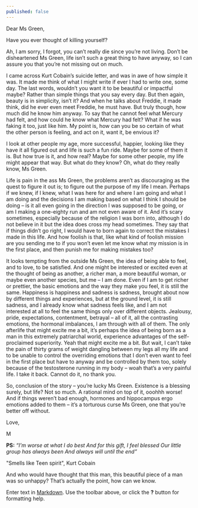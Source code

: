 ```yaml
---
published: false
---
```

Dear Ms Green,

Have you ever thought of killing yourself? 

Ah, I am sorry, I forgot, you can’t really die since you’re not living. Don’t be disheartened Ms Green, life isn’t such a great thing to have anyway, so I can assure you that you’re not missing out on much.

I came across Kurt Cobain’s suicide letter, and was in awe of how simple it was. It made me think of what I might write if ever I had to write one, some day. The last words, wouldn’t you want it to be beautiful or impactful maybe? Rather than simple things that you say every day. But then again, beauty is in simplicity, isn’t it? And when he talks about Freddie, it made think, did he ever even meet Freddie, he must have. But truly though, how much did he know him anyway. To say that he cannot feel what Mercury had felt, and how could he know what Mercury had felt? What if he was faking it too, just like him. My point is, how can you be so certain of what the other person is feeling, and act on it, want it, be envious it?

I look at other people my age, more successful, happier, looking like they have it all figured out and life is such a fun ride. Maybe for some of them it is. But how true is it, and how real? Maybe for some other people, my life might appear that way. But what do they know? Oh, what do they really know, Ms Green.

Life is pain in the ass Ms Green, the problems aren’t as discouraging as the quest to figure it out is; to figure out the purpose of my life I mean. Perhaps if we knew, if I knew, what I was here for and where I am going and what I am doing and the decisions I am making based on what I think I should be doing – is it all even going in the direction I was supposed to be going, or am I making a one-eighty run and am not even aware of it. And it’s scary sometimes, especially because of the religion I was born into, although I do not believe in it but the idea does cross my head sometimes. They say that if things didn’t go right, I would have to born again to correct the mistakes I made in this life. And how foolish is that, like what kind of foolish mission are you sending me to if you won’t even let me know what my mission is in the first place, and then punish me for making mistakes too? 

It looks tempting from the outside Ms Green, the idea of being able to feel, and to love, to be satisfied. And one might be interested or excited even at the thought of being as another, a richer man, a more beautiful woman, or maybe even another species, but me – I am done. Even if I am to get richer or prettier, the basic emotions and the way they make you feel, it is still the same. Happiness is happiness and sadness is sadness, brought about now by different things and experiences, but at the ground level, it is still sadness, and I already know what sadness feels like, and I am not interested at all to feel the same things only over different objects. Jealousy, pride, expectations, contentment, betrayal – all of it, all the contrasting emotions, the hormonal imbalances, I am through with all of them. The only afterlife that might excite me a bit, it’s perhaps the idea of being born as a man in this extremely patriarchal world, experience advantages of the self-proclaimed superiority. Yeah that might excite me a bit. But wait, I can’t take the pain of thirty grams of weight dangling between my legs all my life and to be unable to control the overriding emotions that I don’t even want to feel in the first place but have to anyway and be controlled by them too, solely because of the testosterone running in my body – woah that’s a very painful life. I take it back. Cannot do it, no thank you.

So, conclusion of the story – you’re lucky Ms Green. Existence is a blessing surely, but life? Not so much. A rational mind on top of it, ooohhh worse! And if things weren’t bad enough, hormones and hippocampus ergo emotions added to them – it’s a torturous curse Ms Green, one that you’re better off without.

Love,

M


**PS:** _“I’m worse at what I do best
And for this gift, I feel blessed
Our little group has always been
And always will until the end”_

"Smells like Teen spirit", Kurt Cobain

And who would have thought that this man, this beautiful piece of a man was so unhappy? That’s actually the point, how can we know.


Enter text in [Markdown](http://daringfireball.net/projects/markdown/). Use the toolbar above, or click the **?** button for formatting help.
